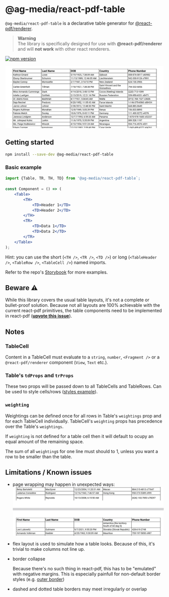 # @ag-media/react-pdf-table

`@ag-media/react-pdf-table` is a declarative table generator for [@react-pdf/renderer](https://github.com/diegomura/react-pdf).

> **Warning** <br />
> The library is specifically designed for use with **@react-pdf/renderer** and will
> **not work** with other react renderers.

[![npm version](http://img.shields.io/npm/v/@ag-media/react-pdf-table.svg?style=flat)](https://npmjs.org/package/@ag-media/react-pdf-table "View this project on npm")

![example](.github/assets/readme-example.webp)

## Getting started

```bash
npm install --save-dev @ag-media/react-pdf-table
```

### Basic example

```jsx
import {Table, TR, TH, TD} from '@ag-media/react-pdf-table`;

const Component = () => (
    <Table>
        <TH>
            <TD>Header 1</TD>
            <TD>Header 2</TD>
        </TH>
        <TR>
            <TD>Data 1</TD>
            <TD>Data 2</TD>
        </TR>
    </Table>
);
```

Hint: you can use the short (`<TH />`, `<TR />`, `<TD />`) or
long (`<TableHeader />`, `<TableRow />`, `<TableCell />`) named imports.

Refer to the repo's [Storybook](https://ag-media.github.io/react-pdf-table) for more examples.

## Beware ⚠

While this library covers the usual table layouts, it's not a complete or
bullet-proof solution. Because not all layouts are 100% achievable with the
current react-pdf primitives, the table components need to be implemented in
react-pdf (**[upvote this issue](https://github.com/diegomura/react-pdf/issues/2015)**).

## Notes

### TableCell

Content in a TableCell must evaluate to a `string`, `number`, `<Fragment />`
or a `@react-pdf/renderer` component (`View`, `Text` etc.).

### Table's `tdProps` and `trProps`

These two props will be passed down to all TableCells and TableRows. Can be
used to style cells/rows ([styles example](https://github.com/ag-media/react-pdf-table/blob/master/stories/styles.stories.tsx)).

### `weighting`

Weightings can be defined once for all rows in Table's `weightings` prop
and for each TableCell individually. TableCell's `weighting` props has precedence
over the Table's `weightings`.

If `weighting` is not defined for a table cell then it will default to ocupy
an equal amount of the remaining space.

The sum of all `weighting`s for one line must should to 1, unless you want
a row to be smaller than the table.

## Limitations / Known issues

- page wrapping may happen in unexpected ways:
    ![example](.github/assets/broken-page-wrap.webp)
- flex layout is used to simulate how a table looks. Because of this, it's
    trivial to make columns not line up.
- border collapse

    Because there's no such thing in react-pdf, this has to be "emulated"
    with negative margins. This is especially painfull for non-default
    border styles (e.g. [outer border](https://github.com/ag-media/react-pdf-table/blob/master/stories/borderStyles/outer.stories.tsx))
- dashed and dotted table borders may meet irregularly or overlap
